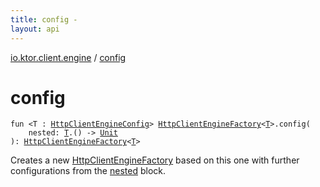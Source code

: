 ```yaml
---
title: config - 
layout: api
---
```


<div class='api-docs-breadcrumbs'><a href="index.html">io.ktor.client.engine</a> / <a href="./config.html">config</a></div>

# config

<div class="signature"><code><span class="keyword">fun </span><span class="symbol">&lt;</span><span class="identifier">T</span>&nbsp;<span class="symbol">:</span>&nbsp;<a href="-http-client-engine-config/index.html"><span class="identifier">HttpClientEngineConfig</span></a><span class="symbol">&gt;</span> <a href="-http-client-engine-factory/index.html"><span class="identifier">HttpClientEngineFactory</span></a><span class="symbol">&lt;</span><a href="config.html#T"><span class="identifier">T</span></a><span class="symbol">&gt;</span><span class="symbol">.</span><span class="identifier">config</span><span class="symbol">(</span><br/>&nbsp;&nbsp;&nbsp;&nbsp;<span class="parameterName" id="io.ktor.client.engine$config(io.ktor.client.engine.HttpClientEngineFactory((io.ktor.client.engine.config.T)), kotlin.Function1((io.ktor.client.engine.config.T, kotlin.Unit)))/nested">nested</span><span class="symbol">:</span>&nbsp;<a href="config.html#T"><span class="identifier">T</span></a><span class="symbol">.</span><span class="symbol">(</span><span class="symbol">)</span>&nbsp;<span class="symbol">-&gt;</span>&nbsp;<a href="https://kotlinlang.org/api/latest/jvm/stdlib/kotlin/-unit/index.html"><span class="identifier">Unit</span></a><br/><span class="symbol">)</span><span class="symbol">: </span><a href="-http-client-engine-factory/index.html"><span class="identifier">HttpClientEngineFactory</span></a><span class="symbol">&lt;</span><a href="config.html#T"><span class="identifier">T</span></a><span class="symbol">&gt;</span></code></div>

Creates a new <a href="-http-client-engine-factory/index.html">HttpClientEngineFactory</a> based on this one
with further configurations from the <a href="config.html#io.ktor.client.engine$config(io.ktor.client.engine.HttpClientEngineFactory((io.ktor.client.engine.config.T)), kotlin.Function1((io.ktor.client.engine.config.T, kotlin.Unit)))/nested">nested</a> block.

